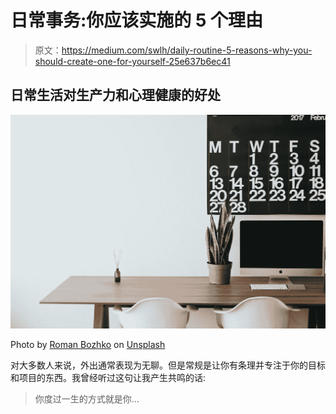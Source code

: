 # 日常事务:你应该实施的 5 个理由

> 原文：<https://medium.com/swlh/daily-routine-5-reasons-why-you-should-create-one-for-yourself-25e637b6ec41>

## 日常生活对生产力和心理健康的好处

![](img/f93e293f2655dda9d426b5ae2768eee7.png)

Photo by [Roman Bozhko](https://unsplash.com/@romanbozhko?utm_source=unsplash&utm_medium=referral&utm_content=creditCopyText) on [Unsplash](https://unsplash.com/search/photos/working?utm_source=unsplash&utm_medium=referral&utm_content=creditCopyText)

对大多数人来说，外出通常表现为无聊。但是常规是让你有条理并专注于你的目标和项目的东西。我曾经听过这句让我产生共鸣的话:

> 你度过一生的方式就是你…